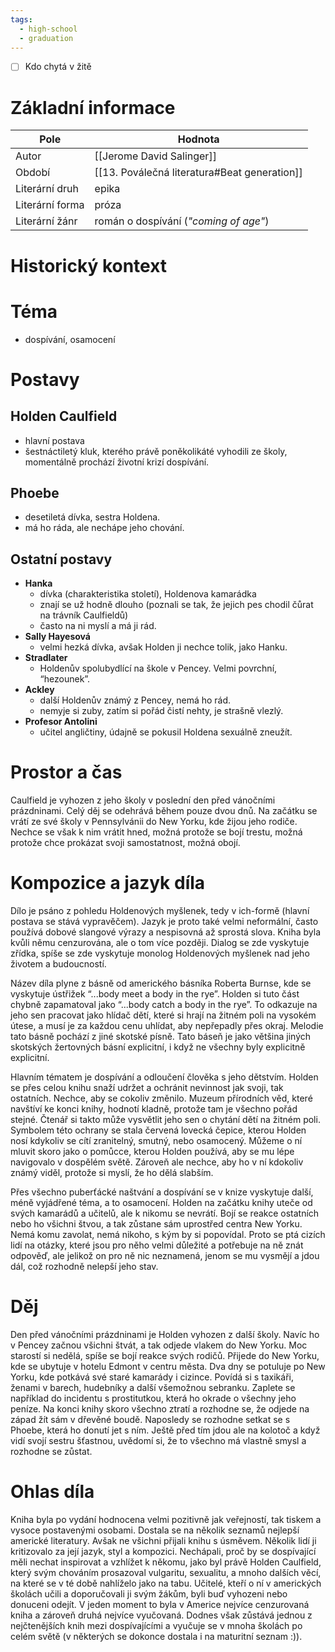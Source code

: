 ```yaml
---
tags:
  - high-school
  - graduation
---
```

- [ ] Kdo chytá v žitě
# Základní informace
| Pole            | Hodnota                                  |
| --------------- | ---------------------------------------- |
| Autor           | [[Jerome David Salinger]]                |
| Období          | [[13. Poválečná literatura#Beat generation]] |
| Literární druh  | epika                                    |
| Literární forma | próza                                    |
| Literární žánr  | román o dospívání (*"coming of age"*)    |
# Historický kontext
# Téma
- dospívání, osamocení
# Postavy
## Holden Caulfield
- hlavní postava
- šestnáctiletý kluk, kterého právě poněkolikáté vyhodili ze školy, momentálně prochází životní krizí dospívání.
## Phoebe
- desetiletá dívka, sestra Holdena.
- má ho ráda, ale nechápe jeho chování.
## Ostatní postavy
- **Hanka**
	- dívka (charakteristika století), Holdenova kamarádka
	- znají se už hodně dlouho (poznali se tak, že jejich pes chodil čůrat na trávník Caulfieldů)
	- často na ni myslí a má ji rád.
- **Sally Hayesová**
	- velmi hezká dívka, avšak Holden ji nechce tolik, jako Hanku.
- **Stradlater**
	- Holdenův spolubydlící na škole v Pencey. Velmi povrchní, “hezounek”.
- **Ackley**
	- další Holdenův známý z Pencey, nemá ho rád. 
	- nemyje si zuby, zatím si pořád čistí nehty, je strašně vlezlý.
- **Profesor Antolini**
	- učitel angličtiny, údajně se pokusil Holdena sexuálně zneužít.
# Prostor a čas
Caulfield je vyhozen z jeho školy v poslední den před vánočními prázdninami. Celý děj se odehrává během pouze dvou dnů. Na začátku se vrátí ze své školy v Pennsylvánii do New Yorku, kde žijou jeho rodiče. Nechce se však k nim vrátit hned, možná protože se bojí trestu, možná protože chce prokázat svoji samostatnost, možná obojí.
# Kompozice a jazyk díla
Dílo je psáno z pohledu Holdenových myšlenek, tedy v ich-formě (hlavní postava se stává vypravěčem). Jazyk je proto také velmi neformální, často používá dobové slangové výrazy a nespisovná až sprostá slova. Kniha byla kvůli němu cenzurována, ale o tom více později. Dialog se zde vyskytuje zřídka, spíše se zde vyskytuje monolog Holdenových myšlenek nad jeho životem a budoucností.

Název díla plyne z básně od amerického básníka Roberta Burnse, kde se vyskytuje ústřižek “...body meet a body in the rye”. Holden si tuto část chybně zapamatoval jako “...body catch a body in the rye”. To odkazuje na jeho sen pracovat jako hlídač dětí, které si hrají na žitném poli na vysokém útese, a musí je za každou cenu uhlídat, aby nepřepadly přes okraj. Melodie tato básně pochází z jiné skotské písně. Tato báseň je jako většina jiných skotských žertovných básní explicitní, i když ne všechny byly explicitně explicitní.

Hlavním tématem je dospívání a odloučení člověka s jeho dětstvím. Holden se přes celou knihu snaží udržet a ochránit nevinnost jak svoji, tak ostatních. Nechce, aby se cokoliv změnilo. Muzeum přírodních věd, které navštíví ke konci knihy, hodnotí kladně, protože tam je všechno pořád stejné. Čtenář si takto může vysvětlit jeho sen o chytání dětí na žitném poli. Symbolem této ochrany se stala červená lovecká čepice, kterou Holden nosí kdykoliv se cítí zranitelný, smutný, nebo osamocený. Můžeme o ní mluvit skoro jako o pomůcce, kterou Holden používá, aby se mu lépe navigovalo v dospělém světě. Zároveň ale nechce, aby ho v ní kdokoliv známý viděl, protože si myslí, že ho dělá slabším.

Přes všechno puberťácké naštvání a dospívání se v knize vyskytuje další, méně vyjádřené téma, a to osamocení. Holden na začátku knihy uteče od svých kamarádů a učitelů, ale k nikomu se nevrátí. Bojí se reakce ostatních nebo ho všichni štvou, a tak zůstane sám uprostřed centra New Yorku. Nemá komu zavolat, nemá nikoho, s kým by si popovídal. Proto se ptá cizích lidí na otázky, které jsou pro něho velmi důležité a potřebuje na ně znát odpověď, ale jelikož on pro ně nic neznamená, jenom se mu vysmějí a jdou dál, což rozhodně nelepší jeho stav.
# Děj
Den před vánočními prázdninami je Holden vyhozen z další školy. Navíc ho v Pencey začnou všichni štvát, a tak odjede vlakem do New Yorku. Moc starostí si nedělá, spíše se bojí reakce svých rodičů. Přijede do New Yorku, kde se ubytuje v hotelu Edmont v centru města. Dva dny se potuluje po New Yorku, kde potkává své staré kamarády i cizince. Povídá si s taxikáři, ženami v barech, hudebníky a další všemožnou sebranku. Zaplete se například do incidentu s prostitutkou, která ho okrade o všechny jeho peníze. Na konci knihy skoro všechno ztratí a rozhodne se, že odjede na západ žít sám v dřevěné boudě. Naposledy se rozhodne setkat se s Phoebe, která ho donutí jet s ním. Ještě před tím jdou ale na kolotoč a když vidí svojí sestru šťastnou, uvědomí si, že to všechno má vlastně smysl a rozhodne se zůstat.
# Ohlas díla
Kniha byla po vydání hodnocena velmi pozitivně jak veřejností, tak tiskem a vysoce postavenými osobami. Dostala se na několik seznamů nejlepší americké literatury. Avšak ne všichni přijali knihu s úsměvem. Několik lidí ji kritizovalo za její jazyk, styl a kompozici. Nechápali, proč by se dospívající měli nechat inspirovat a vzhlížet k někomu, jako byl právě Holden Caulfield, který svým chováním prosazoval vulgaritu, sexualitu, a mnoho dalších věcí, na které se v té době nahlíželo jako na tabu. Učitelé, kteří o ní v amerických školách učili a doporučovali ji svým žákům, byli buď vyhozeni nebo donuceni odejít. V jeden moment to byla v Americe nejvíce cenzurovaná kniha a zároveň druhá nejvíce vyučovaná. Dodnes však zůstává jednou z nejčtenějších knih mezi dospívajícími a vyučuje se v mnoha školách po celém světě (v některých se dokonce dostala i na maturitní seznam :)).